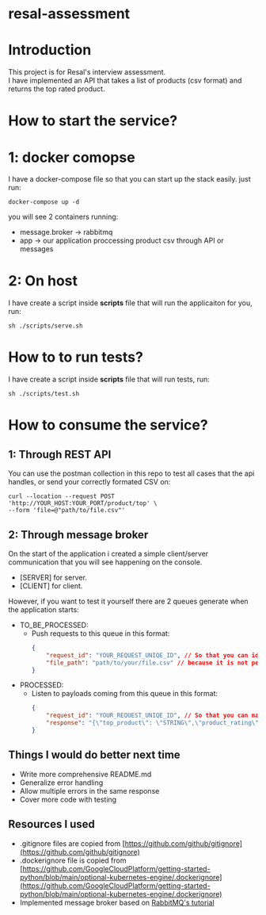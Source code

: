 # resal-assessment

# Introduction
This project is for Resal's interview assessment.  
I have implemented an API that takes a list of products (csv format) and returns the top rated product.  

# How to start the service?
# 1: docker comopse
I have a docker-compose file so that you can start up the stack easily.
just run:
```console
docker-compose up -d
```

you will see 2 containers running:
* message.broker -> rabbitmq
* app -> our application proccessing product csv through API or messages

# 2: On host
I have create a script inside __scripts__ file that will run the applicaiton for you, run:
```console
sh ./scripts/serve.sh
```

# How to to run tests?
I have create a script inside __scripts__ file that will run tests, run:
```console
sh ./scripts/test.sh
```
# How to consume the service?
## 1: Through REST API
You can use the postman collection in this repo to test all cases that the api handles, or send your correctly formated CSV on:
```console
curl --location --request POST 'http://YOUR_HOST:YOUR_PORT/product/top' \
--form 'file=@"path/to/file.csv"'
```

## 2: Through message broker
On the start of the application i created a simple client/server communication that you will see happening on the console.  
* [SERVER] for server.
* [CLIENT] for client.


However, if you want to test it yourself there are 2 queues generate when the application starts:
* TO_BE_PROCESSED:
  * Push requests to this queue in this format:
    ```json
    {
        "request_id": "YOUR_REQUEST_UNIQE_ID", // So that you can identify the response after processing
        "file_path": "path/to/your/file.csv" // because it is not perfarable to send pure files to the queue, i chose to send the file path only
    }
    ```
* PROCESSED:
  * Listen to payloads coming from this queue in this format:
    ```json
    {
        "request_id": "YOUR_REQUEST_UNIQE_ID", // So that you can match the response after processing
        "response": "{\"top_product\": \"STRING\",\"product_rating\": NUMBER,\"is_successful\": BOOLEAN,\"error\": STRING}"
    }
    ```
## Things I would do better next time
* Write more comprehensive README.md
* Generalize error handling
* Allow multiple errors in the same response
* Cover more code with testing

## Resources I used
* .gitignore files are copied from [https://github.com/github/gitignore](https://github.com/github/gitignore)
* .dockerignore file is copied from [https://github.com/GoogleCloudPlatform/getting-started-python/blob/main/optional-kubernetes-engine/.dockerignore](https://github.com/GoogleCloudPlatform/getting-started-python/blob/main/optional-kubernetes-engine/.dockerignore)
* Implemented message broker based on [RabbitMQ's tutorial](https://www.rabbitmq.com/tutorials/tutorial-one-python.html)
  